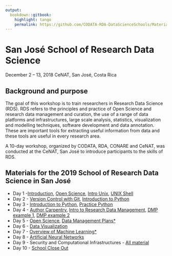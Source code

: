 ```yaml
---
output:
  bookdown::gitbook:
    highlight: tango
    permalink: https://github.com/CODATA-RDA-DataScienceSchools/Materials/edit/master/docs/DataSanJose2019
---
```


# San José School of Research Data Science 
December 2 – 13, 2018
CeNAT, San José, Costa Rica

## Background and purpose 
The goal of this workshop is to train researchers in Research Data Science (RDS). RDS refers to the principles and practice of Open Science and research data management and curation, the use of a range of data platforms and infrastructures, large scale analysis, statistics, visualization and modelling techniques, software development and data annotation. These are important tools for extracting useful information from data and these tools are useful in every research area. 

A 10-day workshop, organized by CODATA, RDA, CONARE and CeNAT, was conducted at the CeNAT, San José to introduce participants to the skills of RDS. 

## Materials for the 2019 School of Research Data Science in San José

   * Day 1 -[Introduction](slides/Intro_dataSanJosé19Monday.pdf), [Open Science](slides/Unit%201_CR_Ethics_Mon_presentation_extended.pdf), [Intro Unix](slides/Unit2_TheRoadtoLinux2019.12.02.pdf), [UNIX Shell](http://swcarpentry.github.io/shell-novice/)
   * Day 2 - [Version Control with Git](https://swcarpentry.github.io/git-novice), [Introduction to Python](slides/Unit4_IntrotoPythonSession1.md) 
   * Day 3 - [Introduction to Python](slides/Unit4_IntrotoPythonSession2.md), [Practice Python](slides/Unit4_IntrotoPython_Final_practice.md)
   * Day 4 - [Author Carpentry](slides/Unit%205_AuthorCarpentry.pdf), [Intro to Research Data Management](slides/Unit%206_Intro_to_RDM_open_fair_dmp_part1.pdf), [DMP example 1](slides/Unit%206_atlantos_dmp.pdf), [DMP example 2](slides/Unit_6_woscap_dmp.pdf)
   * Day 5 - [Open Science](slides/Unit_7_Ethics_Fri_presentation.pdf), [Data Management Plans*]()
   * Day 6 - [Data Visualization](slides/Visualisation/Visualisation_using_Seaborn.md)
   * Day 7 - [Overview of Machine Learning*]()
   * Day 8 - [Artificial Neural Networks](https://raphaelmcobe.github.io/dataSanJose2019_nn_presentation/#/)
   * Day 9 - Security and Computational Infrastructures - [All material](CI/Materials.md)
   * Day 10 - [School Close Out]()
